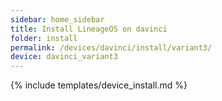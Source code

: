 ```yaml
---
sidebar: home_sidebar
title: Install LineageOS on davinci
folder: install
permalink: /devices/davinci/install/variant3/
device: davinci_variant3
---
```

{% include templates/device_install.md %}
